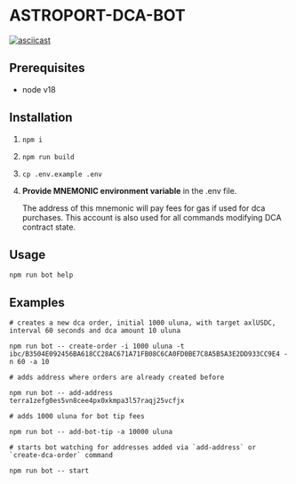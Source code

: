 ASTROPORT-DCA-BOT
===

[![asciicast](https://asciinema.org/a/520769.svg)](https://asciinema.org/a/520769)

Prerequisites
---

- node v18 

Installation
---

1. `npm i`
2. `npm run build`
3. `cp .env.example .env`
4. 
    **Provide MNEMONIC environment variable** in the .env file. 

    The address of this mnemonic will pay fees for gas if used for dca purchases. This account is also used for all commands modifying DCA contract state.

Usage
---

```
npm run bot help
```

Examples
---

```
# creates a new dca order, initial 1000 uluna, with target axlUSDC, interval 60 seconds and dca amount 10 uluna

npm run bot -- create-order -i 1000 uluna -t ibc/B3504E092456BA618CC28AC671A71FB08C6CA0FD0BE7C8A5B5A3E2DD933CC9E4 -n 60 -a 10
```

```
# adds address where orders are already created before

npm run bot -- add-address terra1zefg0es5vn8cee4px0xkmpa3l57raqj25vcfjx
```

```
# adds 1000 uluna for bot tip fees

npm run bot -- add-bot-tip -a 10000 uluna
```

```
# starts bot watching for addresses added via `add-address` or `create-dca-order` command

npm run bot -- start
```